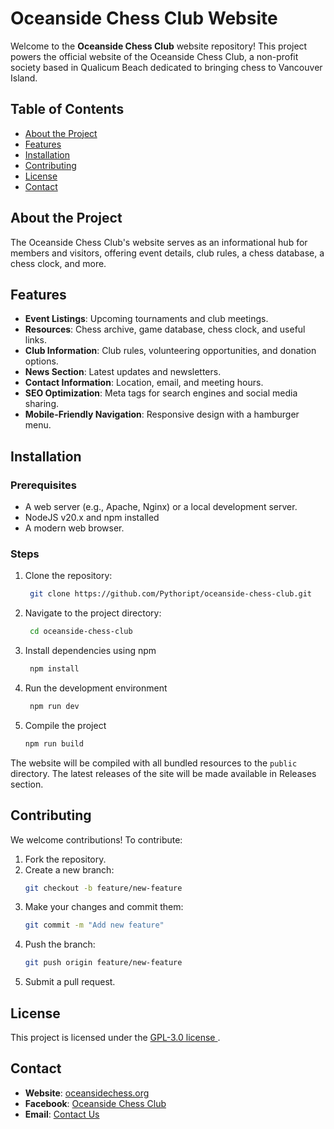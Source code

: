 
# Oceanside Chess Club Website

Welcome to the **Oceanside Chess Club** website repository! This project powers the official website of the Oceanside Chess Club, a non-profit society based in Qualicum Beach dedicated to bringing chess to Vancouver Island.

## Table of Contents
- [About the Project](#about-the-project)
- [Features](#features)
- [Installation](#installation)
- [Contributing](#contributing)
- [License](#license)
- [Contact](#contact)

## About the Project
 The Oceanside Chess Club's website serves as an informational hub for members and visitors, offering event details, club rules, a chess database, a chess clock, and more.

## Features
- **Event Listings**: Upcoming tournaments and club meetings.
- **Resources**: Chess archive, game database, chess clock, and useful links.
- **Club Information**: Club rules, volunteering opportunities, and donation options.
- **News Section**: Latest updates and newsletters.
- **Contact Information**: Location, email, and meeting hours.
- **SEO Optimization**: Meta tags for search engines and social media sharing.
- **Mobile-Friendly Navigation**: Responsive design with a hamburger menu.

## Installation
### Prerequisites
- A web server (e.g., Apache, Nginx) or a local development server.
- NodeJS v20.x and npm installed
- A modern web browser.

### Steps
1. Clone the repository:
   ```sh
    git clone https://github.com/Pythoript/oceanside-chess-club.git
   ```
2. Navigate to the project directory:
   ```sh
    cd oceanside-chess-club
   ```
3. Install dependencies using npm
   ```sh
    npm install
   ```
 4. Run the development environment
     ```sh
      npm run dev
     ```
 5. Compile the project
     ```sh
     npm run build
     ```

The website will be compiled with all bundled resources to the ``public`` directory. The latest releases of the site will be made available in Releases section.

## Contributing
We welcome contributions! To contribute:
1. Fork the repository.
2. Create a new branch:
   ```sh
   git checkout -b feature/new-feature
   ```
3. Make your changes and commit them:
   ```sh
   git commit -m "Add new feature"
   ```
4. Push the branch:
   ```sh
   git push origin feature/new-feature
   ```
5. Submit a pull request.

## License
This project is licensed under the [GPL-3.0 license ](LICENSE).

## Contact
- **Website**: [oceansidechess.org](https://www.oceansidechess.org/)
- **Facebook**: [Oceanside Chess Club](https://www.facebook.com/oceanside.chess)
- **Email**: [Contact Us](info@oceansidechess.org)
